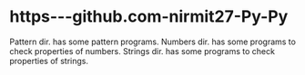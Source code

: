 # https---github.com-nirmit27-Py-Py
Pattern dir. has some pattern programs.
Numbers dir. has some programs to check properties of numbers.
Strings dir. has some programs to check properties of strings.
